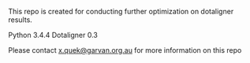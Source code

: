 This repo is created for conducting further optimization on dotaligner results.

Python 3.4.4
Dotaligner 0.3

Please contact x.quek@garvan.org.au for more information on this repo




